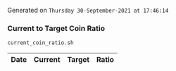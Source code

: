 Generated on `Thursday 30-September-2021 at 17:46:14`

### Current to Target Coin Ratio
`current_coin_ratio.sh`

Date|Current|Target|Ratio
---|---|---|---
